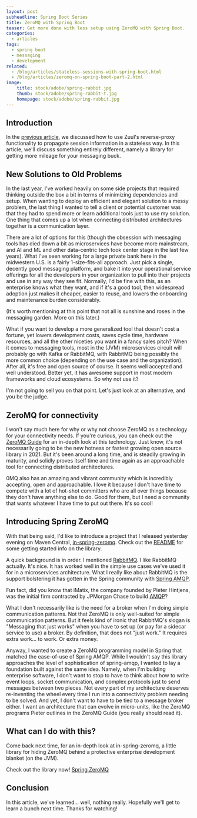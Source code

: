 ```yaml
---
layout: post
subheadline: Spring Boot Series
title: ZeroMQ with Spring Boot
teaser: Get more done with less setup using ZeroMQ with Spring Boot.
categories:
  - articles
tags:
  - spring boot
  - messaging
  - development
related:
  - /blog/articles/stateless-sessions-with-spring-boot.html
  - /blog/articles/zeromq-on-spring-boot-part-2.html
image:
    title: stock/adobe/spring-rabbit.jpg
    thumb: stock/adobe/spring-rabbit-t.jpg
    homepage: stock/adobe/spring-rabbit.jpg
---
```


## Introduction

In the [previous article](/blog/articles/stateless-sessions-with-spring-boot.html), we discussed how to use Zuul's reverse-proxy functionality to propagate session information in a stateless way. In this article, we'll discuss something entirely different, namely a library for getting more mileage for your messaging buck.

## New Solutions to Old Problems

In the last year, I've worked heavily on some side projects that required thinking outside the box a bit in terms of minimizing dependencies and setup.
When wanting to deploy an efficient and elegant solution to a messy problem, the last thing I wanted to tell a client or potential customer was that they had to spend more or learn additional tools just to use my solution.
One thing that comes up a lot when connecting distributed architectures together is a communication layer.

There are a lot of options for this (though the obsession with messaging tools has died down a bit as microservices have become more mainstream, and AI and ML and other data-centric tech took center stage in the last few years).
What I've seen working for a large private bank here in the midwestern U.S. is a fairly 1-size-fits-all approach.
Just pick a single, decently good messaging platform, and bake it into your operational service offerings for all the developers in your organization to pull into their projects and use in any way they see fit.
Normally, I'd be fine with this, as an enterprise knows what they want, and if it's a good tool, then widespread adoption just makes it cheaper, easier to reuse, and lowers the onboarding and maintenance burden considerably.

(It's worth mentioning at this point that not all is sunshine and roses in the messaging garden. More on this later.)

What if you want to develop a more generalized tool that doesn't cost a fortune, yet lowers development costs, saves cycle time, hardware resources, and all the other niceties you want in a fancy sales pitch?
When it comes to messaging tools, most in the (JVM) microservices circuit will probably go with Kafka or RabbitMQ, with RabbitMQ being possibly the more common choice (depending on the use case and the organization).
After all, it's free and open source of course.
It seems well accepted and well understood.
Better yet, it has awesome support in most modern frameworks and cloud ecosystems.
So why not use it?

I'm not going to sell you on that point. Let's just look at an alternative, and you be the judge.

## ZeroMQ for connectivity

I won't say much here for why or why not choose ZeroMQ as a technology for your connectivity needs.
If you're curious, you can check out the [ZeroMQ Guide](http://zguide.zeromq.org/) for an in-depth look at this technology.
Just know, it's not necessarily going to be the new hotness or fastest growing open source library in 2021.
But it's been around a long time, and is steadily growing in maturity, and solidly proves itself time and time again as an approachable tool for connecting distributed architectures.

0MQ also has an amazing and vibrant community which is incredibly accepting, open and approachable.
I love it because I don't have time to compete with a lot of hot-shot committers who are all over things because they don't have anything else to do.
Good for them, but I need a community that wants whatever I have time to put out there.
It's so cool!

## Introducing Spring ZeroMQ

With that being said, I'd like to introduce a project that I released yesterday evening on Maven Central, [in-spring-zeromq](https://github.com/InSourceSoftware/in-spring-zeromq).
Check out the [README](https://github.com/InSourceSoftware/in-spring-zeromq/blob/master/README.md) for some getting started info on the library.

A quick background is in order. I mentioned [RabbitMQ](https://www.rabbitmq.com/). I like RabbitMQ actually. It's nice.
It has worked well in the simple use cases we've used it for in a microservices architecture.
What I really like about RabbitMQ is the support bolstering it has gotten in the Spring community with [Spring AMQP](https://spring.io/projects/spring-amqp).

<div class="alert alert-info" role="alert">
  Fun fact, did you know that iMatix, the company founded by Pieter Hintjens, was the initial firm contracted by JPMorgan Chase to build <a href="https://en.wikipedia.org/wiki/Advanced_Message_Queuing_Protocol#History">AMQP</a>?
</div>

What I don't necessarily like is the need for a broker when I'm doing simple communication patterns.
Not that ZeroMQ is only well-suited for simple communication patterns.
But it feels kind of ironic that RabbitMQ's slogan is "Messaging that just works" when you have to set up (or pay for a sidecar service to use) a broker.
By definition, that does not "just work." It requires extra work... to work.
Or extra money.

Anyway, I wanted to create a ZeroMQ programming model in Spring that matched the ease-of-use of Spring AMQP.
While I wouldn't say this library approaches the level of sophistication of spring-amqp, I wanted to lay a foundation built against the same idea.
Namely, when I'm building enterprise software, I don't want to stop to have to think about how to write event loops, socket communication, and complex protocols just to send messages between two pieces.
Not every part of my architecture deserves re-inventing the wheel every time I run into a connectivity problem needing to be solved.
And yet, I don't want to have to be tied to a message broker either.
I want an architecture that can evolve in micro-units, like the ZeroMQ programs Pieter outlines in the ZeroMQ Guide (you really should read it).

## What can I do with this?

Come back next time, for an in-depth look at in-spring-zeromq, a little library for hiding ZeroMQ behind a protective enterprise development blanket (on the JVM).

<div class="alert alert-success" role="alert">
  Check out the library now! <a href="https://github.com/InSourceSoftware/in-spring-zeromq">Spring ZeroMQ</a>
</div>

## Conclusion

In this article, we've learned... well, nothing really. Hopefully we'll get to learn a bunch next time. Thanks for watching!
